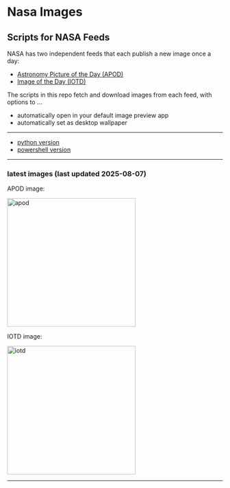 # Nasa Images

## Scripts for NASA Feeds

NASA has two independent feeds that each publish a new image once a day:

- [Astronomy Picture of the Day (APOD)](https://apod.nasa.gov/apod/)
- [Image of the Day (IOTD)](https://www.nasa.gov/image-of-the-day/)

The scripts in this repo fetch and download images from each feed, with options to ...

- automatically open in your default image preview app
- automatically set as desktop wallpaper

---

- [python version](./python/README.md)
- [powershell version](./powershell/README.md)

---

### latest images (last updated 2025-08-07)

APOD image:

<a href="https://apod.nasa.gov/apod/image/2508/DoubleClusterBrechersmall.jpg"><img alt="apod" src="https://apod.nasa.gov/apod/image/2508/DoubleClusterBrechersmall.jpg" height="300" /></a>

IOTD image:

<a href="https://www.nasa.gov/image-detail/1-pia26632-curiositys-views-its-power-source-while-talking-to-an-orbiter-da5a52/"><img alt="iotd" src="https://www.nasa.gov/wp-content/uploads/2025/08/1-pia26632-curiositys-views-its-power-source-while-talking-to-an-orbiter-da5a52.png" height="300" /></a>

---
